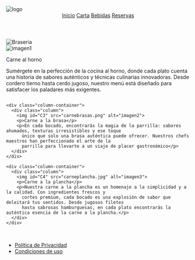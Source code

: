 <!DOCTYPE html>
<html lang="es">

<head>
  <meta charset="utf-8">
  <meta name="viewport" content="width=device-width, initial-scale=1.0">
  <meta name="description"
    content="Disfruta de una experiencia culinaria inigualable en El Templo Cárnico, donde la pasión por la carne se fusiona con la excelencia en cada plato. Explora nuestro menú de sabores intensos y descubre el auténtico arte de la parrilla. ¡Bienvenido a tu santuario de placer gastronómico!">

  <title>Templo Carnico</title>
  <link href="style.css" rel="stylesheet" type="text/css">
</head>

<body>
  <div class="div1">
    <div class="img-div">
      <img id="C1" src="templocarnico.jpeg" alt="logo">
    </div>
    <header>
      <nav>
        <a href="" inicio">Inicio</a>
        <a href="carta.html">Carta</a>
        <a href="bebida.html">Bebidas</a>
        <a href="reserva.html">Reservas</a>
      </nav>
    </header>
  </div>

  <div class="div3">
    <img id="img1" src="logobraseria2.png" alt="Braseria">
  </div>

  <div class="div4">
    <div class="column-container">
      <div class="column">
        <img id="C2" src="carnehorno.jpg" alt="imagen1">
        <p>Carne al horno</p>
        <p>Sumérgete en la perfección de la cocina al horno, donde cada plato cuenta una historia de sabores auténticos
          y técnicas culinarias innovadoras. Desde cordero tierno hasta cerdo jugoso, nuestro menú está diseñado para
          satisfacer los paladares más exigentes.</p>
      </div>
    </div>

    <div class="column-container">
      <div class="column">
        <img id="C3" src="carnebrasas.png" alt="imagen2">
        <p>Carne a la brasa</p>
        <p>En cada bocado, encontrarás la magia de la parrilla: sabores ahumados, texturas irresistibles y ese toque
          único que solo una brasa auténtica puede ofrecer. Nuestros chefs maestros han perfeccionado el arte de la
          parrilla para llevarte a un viaje de placer gastronómico</p>
      </div>
    </div>

    <div class="column-container">
      <div class="column">
        <img id="C4" src="carneplancha.jpg" alt="imagen3">
        <p>Carne a la plancha</p>
        <p>Nuestra carne a la plancha es un homenaje a la simplicidad y a la calidad. Con ingredientes frescos y
          cortes premium, cada bocado es una explosión de sabor que deleitará tus sentidos. Desde jugosos filetes
          hasta sabrosas hamburguesas, en cada plato encontrarás la auténtica esencia de la carne a la plancha.</p>
      </div>
    </div>
  </div>
  <br>

  <div class="div5">
    <ul>
      <li><a href="gdpr_main.html">Política de Privacidad</a></li>
      <li><a href="condiciones_uso.html">Condiciones de uso</a></li>
    </ul>
  </div>
</body>

</html>
